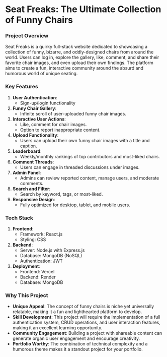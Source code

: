  # Seat Freaks: The Ultimate Collection of Funny Chairs  

### **Project Overview**  
Seat Freaks is a quirky full-stack website dedicated to showcasing a collection of funny, bizarre, and oddly-designed chairs from around the world. Users can log in, explore the gallery, like, comment, and share their favorite chair images, and even upload their own findings. The platform aims to create a fun, interactive community around the absurd and humorous world of unique seating.  

### **Key Features**  
1. **User Authentication**:  
   - Sign-up/login functionality
2. **Funny Chair Gallery**:  
   - Infinite scroll of user-uploaded funny chair images.  
3. **Interactive User Actions**:  
   - Like, comment for chair images.  
   - Option to report inappropriate content.  
4. **Upload Functionality**:  
   - Users can upload their own funny chair images with a title and caption.  
5. **Leaderboard**:  
   - Weekly/monthly rankings of top contributors and most-liked chairs.  
6. **Comment Threads**:  
   - Users can engage in threaded discussions under images.  
7. **Admin Panel**:  
   - Admins can review reported content, manage users, and moderate comments.  
8. **Search and Filter**:  
   - Search by keyword, tags, or most-liked.  
9. **Responsive Design**:  
    - Fully optimized for desktop, tablet, and mobile users.  

### **Tech Stack**  
1. **Frontend**:  
   - Framework: React.js   
   - Styling: CSS 
2. **Backend**:  
   - Server: Node.js with Express.js  
   - Database: MongoDB (NoSQL) 
   - Authentication: JWT 
3. **Deployment**:  
   - Frontend: Vercel
   - Backend: Render 
   - Database: MongoDB 

### **Why This Project**  
- **Unique Appeal**: The concept of funny chairs is niche yet universally relatable, making it a fun and lighthearted platform to develop.  
- **Skill Development**: This project will require the implementation of a full authentication system, CRUD operations, and user interaction features, making it an excellent learning opportunity.  
- **Community Engagement**: Building a project with shareable content can generate organic user engagement and encourage creativity.  
- **Portfolio Worthy**: The combination of technical complexity and a humorous theme makes it a standout project for your portfolio.  
